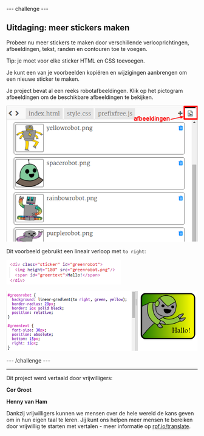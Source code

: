 --- challenge ---

## Uitdaging: meer stickers maken

Probeer nu meer stickers te maken door verschillende verlooprichtingen, afbeeldingen, tekst, randen en contouren toe te voegen.

Tip: je moet voor elke sticker HTML en CSS toevoegen.

Je kunt een van je voorbeelden kopiëren en wijzigingen aanbrengen om een ​​nieuwe sticker te maken.

Je project bevat al een reeks robotafbeeldingen. Klik op het pictogram afbeeldingen om de beschikbare afbeeldingen te bekijken.

![screenshot](images/stickers-images.png)

Dit voorbeeld gebruikt een lineair verloop met `to right`:

![screenshot](images/stickers-green-html.png)

![screenshot](images/stickers-green-style.png)

--- /challenge ---

***
Dit project werd vertaald door vrijwilligers:

**Cor Groot**

**Henny van Ham**

Dankzij vrijwilligers kunnen we mensen over de hele wereld de kans geven om in hun eigen taal te leren. Jij kunt ons helpen meer mensen te bereiken door vrijwillig te starten met vertalen - meer informatie op [rpf.io/translate](https://rpf.io/translate).